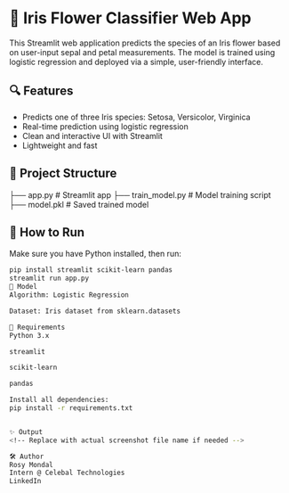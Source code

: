 # 🌸 Iris Flower Classifier Web App

This Streamlit web application predicts the species of an Iris flower based on user-input sepal and petal measurements. The model is trained using logistic regression and deployed via a simple, user-friendly interface.

## 🔍 Features

- Predicts one of three Iris species: Setosa, Versicolor, Virginica
- Real-time prediction using logistic regression
- Clean and interactive UI with Streamlit
- Lightweight and fast

## 📁 Project Structure

├── app.py # Streamlit app
├── train_model.py # Model training script
├── model.pkl # Saved trained model


## 🚀 How to Run

Make sure you have Python installed, then run:

```bash
pip install streamlit scikit-learn pandas
streamlit run app.py
🧠 Model
Algorithm: Logistic Regression

Dataset: Iris dataset from sklearn.datasets

📌 Requirements
Python 3.x

streamlit

scikit-learn

pandas

Install all dependencies:
pip install -r requirements.txt


✨ Output
<!-- Replace with actual screenshot file name if needed -->

🛠️ Author
Rosy Mondal
Intern @ Celebal Technologies
LinkedIn



